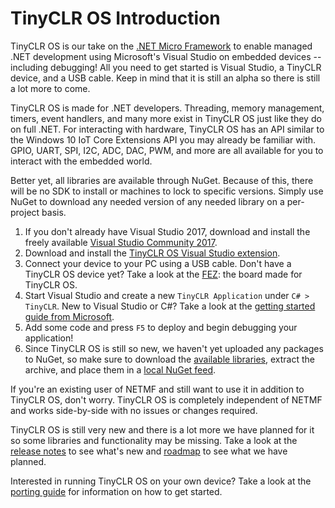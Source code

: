 # TinyCLR OS Introduction

TinyCLR OS is our take on the [.NET Micro Framework](http://netmf.com/) to enable managed .NET development using Microsoft's Visual Studio on embedded devices -- including debugging! All you need to get started is Visual Studio, a TinyCLR device, and a USB cable. Keep in mind that it is still an alpha so there is still a lot more to come.

TinyCLR OS is made for .NET developers. Threading, memory management, timers, event handlers, and many more exist in TinyCLR OS just like they do on full .NET. For interacting with hardware, TinyCLR OS has an API similar to the Windows 10 IoT Core Extensions API you may already be familiar with. GPIO, UART, SPI, I2C, ADC, DAC, PWM, and more are all available for you to interact with the embedded world.

Better yet, all libraries are available through NuGet. Because of this, there will be no SDK to install or machines to lock to specific versions. Simply use NuGet to download any needed version of any needed library on a per-project basis.

1. If you don't already have Visual Studio 2017, download and install the freely available [Visual Studio Community 2017](https://www.visualstudio.com/downloads/).
2. Download and install the [TinyCLR OS Visual Studio extension](http://github.com/ghi-electronics/TinyCLR-Ports/releases/downloads/v0.5.0/TinyCLROS.0.5.0.vsix).
3. Connect your device to your PC using a USB cable. Don't have a TinyCLR OS device yet? Take a look at the [FEZ](../hardware/FEZ.md): the board made for TinyCLR OS.
4. Start Visual Studio and create a new `TinyCLR Application` under `C# > TinyCLR`. New to Visual Studio or C#? Take a look at the [getting started guide from Microsoft](https://docs.microsoft.com/en-us/dotnet/csharp/getting-started/with-visual-studio).
5. Add some code and press `F5` to deploy and begin debugging your application!
6. Since TinyCLR OS is still so new, we haven't yet uploaded any packages to NuGet, so make sure to download the [available libraries](http://github.com/ghi-electronics/TinyCLR-Ports/releases/downloads/v0.5.0/TinyCLROSLibraries.0.5.0.zip), extract the archive, and place them in a [local NuGet feed](https://docs.nuget.org/ndocs/hosting-packages/local-feeds).

If you're an existing user of NETMF and still want to use it in addition to TinyCLR OS, don't worry. TinyCLR OS is completely independent of NETMF and works side-by-side with no issues or changes required.

TinyCLR OS is still very new and there is a lot more we have planned for it so some libraries and functionality may be missing. Take a look at the [release notes](release_notes.md) to see what's new and [roadmap](roadmap.md) to see what we have planned.

Interested in running TinyCLR OS on your own device? Take a look at the [porting guide](porting/intro.md) for information on how to get started.